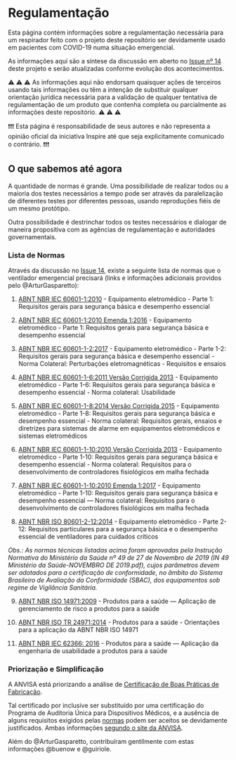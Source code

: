 # Regulamentação

Esta página contém informações sobre a regulamentação necessária para um respirador feito com o projeto deste repositório ser devidamente usado em pacientes com COVID-19 numa situação emergencial.

As informações aqui são a síntese da discussão em aberto no [Issue nº 14](https://github.com/Inspire-Poli-USP/Inspire-OpenLung/issues/14) deste projeto e serão atualizadas conforme evolução dos acontecimentos.

:warning: :warning: :warning: As informações aqui não endorsam quaisquer ações de terceiros usando tais informações ou têm a intenção de substituir qualquer orientação jurídica necessária para a validação de qualquer tentativa de regulamentação de um produto que contenha completa ou parcialmente as informações deste repositório. :warning: :warning: :warning:

:exclamation::exclamation::exclamation: Esta página é responsabilidade de seus autores e não representa a opinião oficial da iniciativa Inspire até que seja explicitamente comunicado o contrário. :exclamation::exclamation::exclamation:

## O que sabemos até agora

A quantidade de normas é grande. Uma possibilidade de realizar todos ou a maioria dos testes necessários a tempo pode ser através da paralelização de diferentes testes por diferentes pessoas, usando reproduções fiéis de um mesmo protótipo.

Outra possibilidade é destrinchar todos os testes necessários e dialogar de maneira propositiva com as agências de regulamentação e autoridades governamentais.

### Lista de Normas

Através da discussão no [Issue 14](https://github.com/Inspire-Poli-USP/Inspire-OpenLung/issues/14), existe a seguinte lista de normas que o ventilador emergencial precisará (links e informações adicionais providos pelo @ArturGasparetto):

1. [ABNT NBR IEC 60601-1:2010](https://www.abntcatalogo.com.br/norma.aspx?ID=80437) - Equipamento eletromédico - Parte 1: Requisitos gerais para segurança básica e desempenho essencial

2. [ABNT NBR IEC 60601-1:2010 Emenda 1:2016](https://www.abntcatalogo.com.br/norma.aspx?ID=355495) - Equipamento eletromédico - Parte 1: Requisitos gerais para segurança básica e desempenho essencial

3. [ABNT NBR IEC 60601-1-2:2017](https://www.abntcatalogo.com.br/norma.aspx?ID=383029) - Equipamento eletromédico - Parte 1-2: Requisitos gerais para segurança básica e desempenho essencial - Norma Colateral: Perturbações eletromagnéticas - Requisitos e ensaios

4. [ABNT NBR IEC 60601-1-6:2011 Versão Corrigida 2013](https://www.abntcatalogo.com.br/norma.aspx?ID=307130) - Equipamento eletromédico - Parte 1-6: Requisitos gerais para segurança básica e desempenho essencial - Norma colateral: Usabilidade

5. [ABNT NBR IEC 60601-1-8:2014 Versão Corrigida 2015](https://www.abntcatalogo.com.br/norma.aspx?ID=348135) - Equipamento eletromédico - Parte 1-8: Requisitos gerais para segurança básica e desempenho essencial - Norma colateral: Requisitos gerais, ensaios e diretrizes para sistemas de alarme em equipamentos eletromédicos e sistemas eletromédicos 

6. [ABNT NBR IEC 60601-1-10:2010 Versão Corrigida 2013](https://www.abntcatalogo.com.br/norma.aspx?ID=307136) - Equipamento eletromédico - Parte 1-10: Requisitos gerais para segurança básica e desempenho essencial - Norma colateral: Requisitos para o desenvolvimento de controladores fisiológicos em malha fechada

7. [ABNT NBR IEC 60601-1-10:2010 Emenda 1:2017](https://www.abntcatalogo.com.br/norma.aspx?ID=371257) - Equipamento eletromédico - Parte 1-10: Requisitos gerais para segurança básica e desempenho essencial — Norma colateral: Requisitos para o desenvolvimento de controladores fisiológicos em malha fechada

8. [ABNT NBR ISO 80601-2-12:2014](https://www.abntcatalogo.com.br/norma.aspx?ID=326196) - Equipamento eletromédico - Parte 2-12: Requisitos particulares para a segurança básica e o desempenho essencial de ventiladores para cuidados críticos

*Obs.: As normas técnicas listadas acima foram aprovadas pela Instrução Normativa do Ministério da Saúde nº 49 de 27 de Novembro de 2019 (IN 49 Ministério da Saúde-NOVEMBRO DE 2019.pdf), cujos parâmetros devem ser adotados para a certificação de conformidade, no âmbito do Sistema Brasileiro de Avaliação da Conformidade (SBAC), dos equipamentos sob regime de Vigilância Sanitária.*

9. [ABNT NBR ISO 14971:2009](https://www.abntcatalogo.com.br/norma.aspx?ID=55540) - Produtos para a saúde — Aplicação de gerenciamento de risco a produtos para a saúde

10. [ABNT NBR ISO TR 24971:2014](https://www.abntcatalogo.com.br/norma.aspx?ID=325424) - Produtos para a saúde - Orientações para a aplicação da ABNT NBR ISO 14971

11. [ABNT NBR IEC 62366: 2016](https://www.abntcatalogo.com.br/norma.aspx?ID=354941) - Produtos para a saúde — Aplicação da engenharia de usabilidade a produtos para a saúde

### Priorização e Simplificação

A ANVISA está priorizando a análise de [Certificação de Boas Práticas de Fabricação](http://portal.anvisa.gov.br/noticias/-/asset_publisher/FXrpx9qY7FbU/content/esclarecimentos-sobre-priorizacao-de-cbpf-e-produtos/219201).

Tal certificado por inclusive ser substituído por uma certificação do Programa de Auditoria Única para Dispositivos Médicos, e a ausência de alguns requisitos exigidos pelas [normas](#lista-de-normas) podem ser aceitos se devidamente justificados. Ambas informações [segundo o site da ANVISA](http://portal.anvisa.gov.br/noticias/-/asset_publisher/FXrpx9qY7FbU/content/simplificada-a-regularizacao-de-epis-e-outros-produtos/219201?p_p_auth=fY2YVI6E&inheritRedirect=false&redirect=http%3A%2F%2Fportal.anvisa.gov.br%2Fnoticias%3Fp_p_auth%3DfY2YVI6E%26p_p_id%3D101_INSTANCE_FXrpx9qY7FbU%26p_p_lifecycle%3D0%26p_p_state%3Dnormal%26p_p_mode%3Dview%26p_p_col_id%3D_118_INSTANCE_KzfwbqagUNdE__column-2%26p_p_col_count%3D2).

Além do @ArturGasparetto, contribuíram gentilmente com estas informações @buenow e @guiriole.
